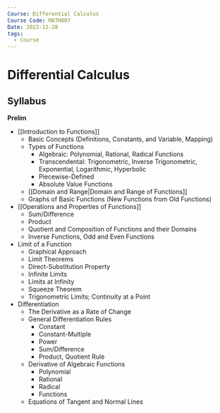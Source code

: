 ```yaml
---
Course: Differential Calculus
Course Code: MATH007
Date: 2023-12-28
tags:
  - Course
---
```

# Differential Calculus
## Syllabus
**Prelim**
- [[Introduction to Functions]]
	- Basic Concepts (Definitions, Constants, and Variable, Mapping)
	- Types of Functions
		- Algebraic: Polynomial, Rational, Radical Functions
		- Transcendental: Trigonometric, Inverse Trigonometric, Exponential, Logarithmic, Hyperbolic
		- Piecewise-Defined
		- Absolute Value Functions
	- [[Domain and Range|Domain and Range of Functions]]
	- Graphs of Basic Functions (New Functions from Old Functions)
- [[Operations and Properties of Functions]]
	- Sum/Difference
	- Product
	- Quotient and Composition of Functions and their Domains
	- Inverse Functions, Odd and Even Functions
- Limit of a Function
	- Graphical Approach
	- Limit Theorems
	- Direct-Substitution Property
	- Infinite Limits
	- Limits at Infinity
	- Squeeze Theorem
	- Trigonometric Limits; Continuity at a Point
- Differentiation 
	- The Derivative as a Rate of Change
	- General Differentiation Rules 
		- Constant
		- Constant-Multiple
		- Power
		- Sum/Difference
		- Product, Quotient Rule
	- Derivative of Algebraic Functions
		- Polynomial
		- Rational
		- Radical
		- Functions
	- Equations of Tangent and Normal Lines